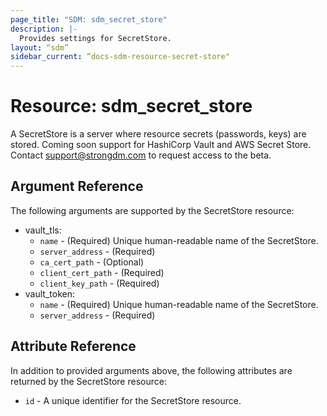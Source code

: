 ```yaml
---
page_title: "SDM: sdm_secret_store"
description: |-
  Provides settings for SecretStore.
layout: “sdm”
sidebar_current: “docs-sdm-resource-secret-store"
---
```

# Resource: sdm_secret_store

A SecretStore is a server where resource secrets (passwords, keys) are stored. 
 Coming soon support for HashiCorp Vault and AWS Secret Store. Contact support@strongdm.com to request access to the beta.
## Argument Reference
The following arguments are supported by the SecretStore resource:
* vault_tls:
	* `name` - (Required) Unique human-readable name of the SecretStore.
	* `server_address` - (Required) 
	* `ca_cert_path` - (Optional) 
	* `client_cert_path` - (Required) 
	* `client_key_path` - (Required) 
* vault_token:
	* `name` - (Required) Unique human-readable name of the SecretStore.
	* `server_address` - (Required) 
## Attribute Reference
In addition to provided arguments above, the following attributes are returned by the SecretStore resource:
* `id` - A unique identifier for the SecretStore resource.
